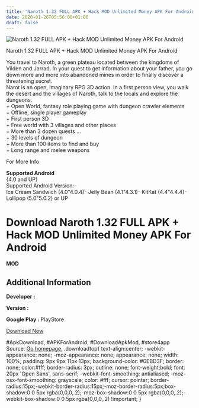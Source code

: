 ```yaml
---
title: 'Naroth 1.32 FULL APK + Hack MOD Unlimited Money APK For Android'
date: 2020-01-26T05:56:00+01:00
draft: false
---
```


![Naroth 1.32 FULL APK + Hack MOD Unlimited Money APK For Android](https://i1.wp.com/apkhome.net/wp-content/uploads/2017/06/Naroth-1.32.png "Naroth 1.32 FULL APK + Hack MOD Unlimited Money APK For Android")

  

Naroth 1.32 FULL APK + Hack MOD Unlimited Money APK For Android

You travel to Naroth, a green plateau located between the kingdoms of Vilden and Jarrad. In your quest to get information about your father, you go down more and more into abandoned mines in order to finally discover a threatening secret.  
Narot is an open, imaginary RPG 3D action. In a first person view, you walk the desert and the villages of Naroth, talk to the locals and explore the dungeons.  
\+ Open World, fantasy role playing game with dungeon crawler elements  
\+ Offline, single player gameplay  
\+ First person 3D  
\+ Free world with 3 villages and other places  
\+ More than 3 dozen quests ...  
\+ 30 levels of dungeon  
\+ More than 100 items to find and buy  
\+ Long range and melee weapons

For More Info

**Supported Android**  
{4.0 and UP}  
Supported Android Version:-  
Ice Cream Sandwich (4.0"4.0.4)- Jelly Bean (4.1"4.3.1)- KitKat (4.4"4.4.4)- Lollipop (5.0"5.0.2) or UP

Download Naroth 1.32 FULL APK + Hack MOD Unlimited Money APK For Android
========================================================================

**MOD**

Additional Information
----------------------

**Developer :**

**Version :**

**Google Play :** PlayStore

  

[Download Now](https://store4app.co/post/naroth-1-32-full-apk-hack-mod-unlimited-money-apk-for-android_1573671626)

  
#ApkDownload, #APKForAndroid, #DownloadApkMod, #store4app  
Source: [Go homepage.](https://store4app.co/post/naroth-1-32-full-apk-hack-mod-unlimited-money-apk-for-android_1573671626) .downloadtop{ text-align:center; -webkit-appearance: none; -moz-appearance: none; appearance: none; width: 100%; padding: 9px 9px 11px 13px; background-color: #0EBD3F; border: none; color:#fff; border-radius: 3px; outline: none; font-weight;bold; font: 20px 'Open Sans', sans-serif; -webkit-font-smoothing: antialiased; -moz-osx-font-smoothing: grayscale; color: #fff; cursor: pointer; border-radius:15px;-webkit-border-radius:15px;-moz-border-radius:5px;box-shadow:0 0 5px rgba(0,0,0,.2);-moz-box-shadow:0 0 5px rgba(0,0,0,.2);-webkit-box-shadow:0 0 5px rgba(0,0,0,.2) !important; }